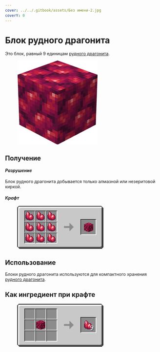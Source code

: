 ```yaml
---
cover: ../../.gitbook/assets/Без имени-2.jpg
coverY: 0
---
```


# Блок рудного драгонита

Это блок, равный 9 единицам [рудного драгонита](../materialy/metally-i-mineraly/rudnyi-dragonit.md).

<figure><img src="../../.gitbook/assets/raw_red_ore_block (1).png" alt=""><figcaption></figcaption></figure>

## Получение

#### _Разрушение_

Блок рудного драгонита добывается только алмазной или незеритовой киркой.

#### _Крафт_

<figure><img src="../../.gitbook/assets/raw_red_ore_block_result-x1.png" alt=""><figcaption></figcaption></figure>

## Использование

Блоки рудного драгонита используются для компактного хранения [рудного драгонита](../materialy/metally-i-mineraly/rudnyi-dragonit.md).

## Как ингредиент при крафте

<figure><img src="../../.gitbook/assets/raw_red_ore_result-multi.png" alt=""><figcaption></figcaption></figure>
